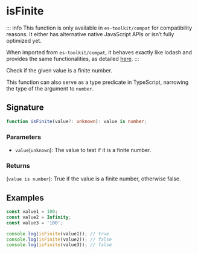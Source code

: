 # isFinite

::: info
This function is only available in `es-toolkit/compat` for compatibility reasons. It either has alternative native JavaScript APIs or isn’t fully optimized yet.

When imported from `es-toolkit/compat`, it behaves exactly like lodash and provides the same functionalities, as detailed [here](../../../compatibility.md).
:::

Check if the given value is a finite number.

This function can also serve as a type predicate in TypeScript, narrowing the type of the argument to `number`.

## Signature

```typescript
function isFinite(value?: unknown): value is number;
```

### Parameters

- `value`(`unknown`): The value to test if it is a finite number.

### Returns

(`value is number`): True if the value is a finite number, otherwise false.

## Examples

```typescript
const value1 = 100;
const value2 = Infinity;
const value3 = '100';

console.log(isFinite(value1)); // true
console.log(isFinite(value2)); // false
console.log(isFinite(value3)); // false
```
